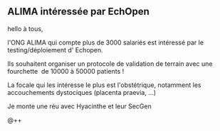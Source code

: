 ## ALIMA intéressée par EchOpen



hello à tous,  
  
l'ONG ALIMA qui compte plus de 3000 salariés est intéressé par le
testing/déploiement d' Echopen.  
  
Ils souhaitent organiser un protocole de validation de terrain avec une
fourchette  de 10000 à 50000 patients !  
  
La focale qui les intéresse le plus est l'obstétrique, notamment les
accouchements dystociques (placenta praevia, ...)  
  
Je monte une réu avec Hyacinthe et leur SecGen  
  
@++



